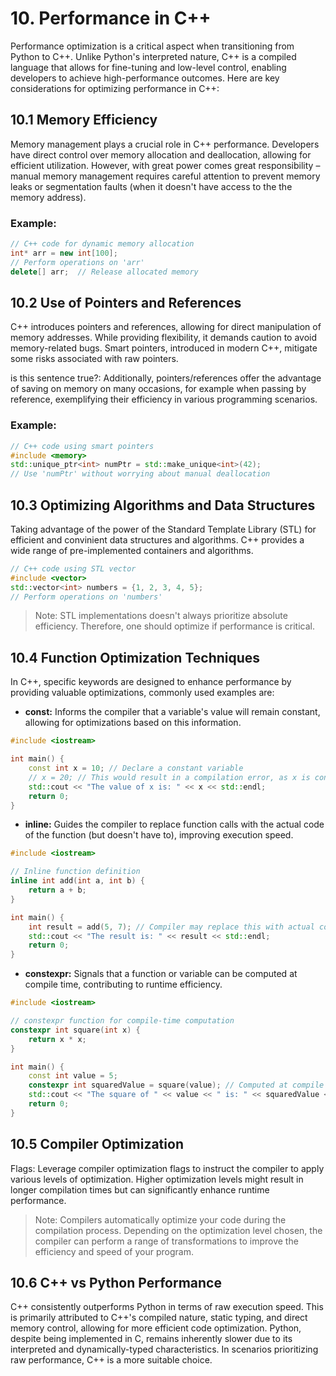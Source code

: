 # 10. Performance in C++

Performance optimization is a critical aspect when transitioning from Python to C++. Unlike Python's interpreted nature, C++ is a compiled language that allows for fine-tuning and low-level control, enabling developers to achieve high-performance outcomes. Here are key considerations for optimizing performance in C++:

## 10.1 Memory Efficiency
Memory management plays a crucial role in C++ performance. Developers have direct control over memory allocation and deallocation, allowing for efficient utilization. However, with great power comes great responsibility – manual memory management requires careful attention to prevent memory leaks or segmentation faults (when it doesn't have access to the the memory address).

### Example:
```cpp
// C++ code for dynamic memory allocation
int* arr = new int[100];
// Perform operations on 'arr'
delete[] arr;  // Release allocated memory
```

## 10.2 Use of Pointers and References
C++ introduces pointers and references, allowing for direct manipulation of memory addresses. While providing flexibility, it demands caution to avoid memory-related bugs. Smart pointers, introduced in modern C++, mitigate some risks associated with raw pointers.

is this sentence true?: Additionally, pointers/references offer the advantage of saving on memory on many occasions, for example when passing by reference, exemplifying their efficiency in various programming scenarios.

### Example:
```cpp
// C++ code using smart pointers
#include <memory>
std::unique_ptr<int> numPtr = std::make_unique<int>(42);
// Use 'numPtr' without worrying about manual deallocation
```

## 10.3 Optimizing Algorithms and Data Structures
Taking advantage of the power of the Standard Template Library (STL) for efficient and convinient data structures and algorithms. C++ provides a wide range of pre-implemented containers and algorithms.

```cpp
// C++ code using STL vector
#include <vector>
std::vector<int> numbers = {1, 2, 3, 4, 5};
// Perform operations on 'numbers'
```

> Note: STL implementations doesn't always prioritize absolute efficiency. Therefore, one should optimize if performance is critical.

## 10.4 Function Optimization Techniques

In C++, specific keywords are designed to enhance performance by providing valuable optimizations, commonly used examples are:

- **const:** Informs the compiler that a variable's value will remain constant, allowing for optimizations based on this information.

```cpp
#include <iostream>

int main() {
    const int x = 10; // Declare a constant variable
    // x = 20; // This would result in a compilation error, as x is constant. This allows the compiler to make optimizations
    std::cout << "The value of x is: " << x << std::endl;
    return 0;
}
```

- **inline:** Guides the compiler to replace function calls with the actual code of the function (but doesn't have to), improving execution speed.

```cpp
#include <iostream>

// Inline function definition
inline int add(int a, int b) {
    return a + b;
}

int main() {
    int result = add(5, 7); // Compiler may replace this with actual code
    std::cout << "The result is: " << result << std::endl;
    return 0;
}
```

- **constexpr:** Signals that a function or variable can be computed at compile time, contributing to runtime efficiency.

```cpp
#include <iostream>

// constexpr function for compile-time computation
constexpr int square(int x) {
    return x * x;
}

int main() {
    const int value = 5;
    constexpr int squaredValue = square(value); // Computed at compile time
    std::cout << "The square of " << value << " is: " << squaredValue << std::endl;
    return 0;
}
```

## 10.5 Compiler Optimization

Flags: Leverage compiler optimization flags to instruct the compiler to apply various levels of optimization. Higher optimization levels might result in longer compilation times but can significantly enhance runtime performance.

> Note: Compilers automatically optimize your code during the compilation process. Depending on the optimization level chosen, the compiler can perform a range of transformations to improve the efficiency and speed of your program.

## 10.6 C++ vs Python Performance

C++ consistently outperforms Python in terms of raw execution speed. This is primarily attributed to C++'s compiled nature, static typing, and direct memory control, allowing for more efficient code optimization. Python, despite being implemented in C, remains inherently slower due to its interpreted and dynamically-typed characteristics. In scenarios prioritizing raw performance, C++ is a more suitable choice.
